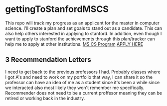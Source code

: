 # gettingToStanfordMSCS
This repo will track my progress as an applicant for the master in computer science. I'll create a plan and set goals to stand out as a candidate. This can also help others interested in applying to stanford. In addition, even though I want to apply to stanford the achievements through this plan/tracker can help me to apply at other institutions.
[MS CS Program](https://online.stanford.edu/programs/computer-science-ms-degree)
[APPLY HERE](https://gradadmissions.stanford.edu/apply/apply-now)

## 3 Recommendation Letters
I need to get back to the previous professors I had. Probably classes where I got A's and need to work on my portfolio that way, I can share it so the professor can have an idea of me as a student since it's been a while since we interacted also most likely they won't remember me specifically. Recommender does not need to be a current proffesor meaning they can be retired or working back in the industry.
